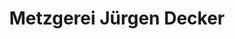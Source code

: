 ---
title: "Metzgerei Jürgen Decker"
url: /blieskastel/metzgerei-juergen-decker/
shop: Metzgerei
---